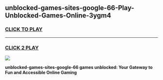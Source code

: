 
## unblocked-games-sites-google-66-Play-Unblocked-Games-Online-3ygm4
<h3>
<a href="https://premium76.site?title=unblocked-games-sites-google-66&ref=24A">CLICK TO PLAY</a></h3>
<hr>

<h3>
<a href="https://premium76.site?title=unblocked-games-sites-google-66&ref=24A">CLICK 2 PLAY</a>
  
</h3>

<a href="https://premium76.site?title=unblocked-games-sites-google-66&ref=24A"><img src="https://clearcache.store/games.png"></a>


**unblocked-games-sites-google-66 games unblocked: Your Gateway to Fun and Accessible Online Gaming**
